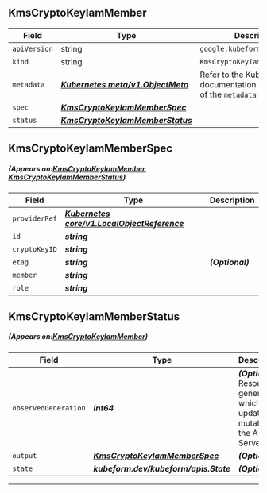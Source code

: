 ## KmsCryptoKeyIamMember
| Field | Type | Description |
| ------ | ----- | ----------- |
| `apiVersion` | string | `google.kubeform.com/v1alpha1` |
|    `kind` | string | `KmsCryptoKeyIamMember` |
| `metadata` | ***[Kubernetes meta/v1.ObjectMeta](https://kubernetes.io/docs/reference/generated/kubernetes-api/v1.13/#objectmeta-v1-meta)***|Refer to the Kubernetes API documentation for the fields of the `metadata` field.|
| `spec` | ***[KmsCryptoKeyIamMemberSpec](#KmsCryptoKeyIamMemberSpec)***||
| `status` | ***[KmsCryptoKeyIamMemberStatus](#KmsCryptoKeyIamMemberStatus)***||
## KmsCryptoKeyIamMemberSpec
##### (Appears on:[KmsCryptoKeyIamMember](#KmsCryptoKeyIamMember), [KmsCryptoKeyIamMemberStatus](#KmsCryptoKeyIamMemberStatus))
| Field | Type | Description |
| ------ | ----- | ----------- |
| `providerRef` | ***[Kubernetes core/v1.LocalObjectReference](https://kubernetes.io/docs/reference/generated/kubernetes-api/v1.13/#localobjectreference-v1-core)***||
| `id` | ***string***||
| `cryptoKeyID` | ***string***||
| `etag` | ***string***| ***(Optional)*** |
| `member` | ***string***||
| `role` | ***string***||
## KmsCryptoKeyIamMemberStatus
##### (Appears on:[KmsCryptoKeyIamMember](#KmsCryptoKeyIamMember))
| Field | Type | Description |
| ------ | ----- | ----------- |
| `observedGeneration` | ***int64***| ***(Optional)*** Resource generation, which is updated on mutation by the API Server.|
| `output` | ***[KmsCryptoKeyIamMemberSpec](#KmsCryptoKeyIamMemberSpec)***| ***(Optional)*** |
| `state` | ***kubeform.dev/kubeform/apis.State***| ***(Optional)*** |
---
